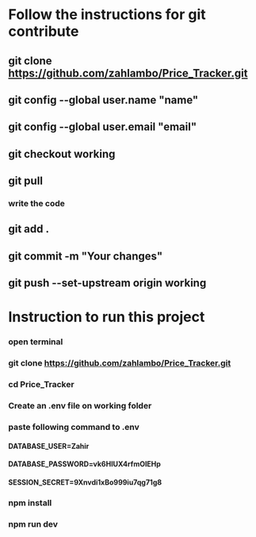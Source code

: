 # Follow the instructions for git contribute
## git clone https://github.com/zahlambo/Price_Tracker.git
## git config --global user.name "name"
## git config --global user.email "email"
## git checkout working
## git pull
### write the code
## git add .
## git commit -m "Your changes"
## git push --set-upstream origin working

# Instruction to run this project
### open terminal 
### git clone https://github.com/zahlambo/Price_Tracker.git
### cd Price_Tracker
### Create an .env file on working folder
### paste following command to .env 
#### DATABASE_USER=Zahir
#### DATABASE_PASSWORD=vk6HIUX4rfmOIEHp
#### SESSION_SECRET=9Xnvdi1xBo999iu7qg71g8
### npm install
### npm run dev
